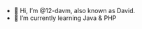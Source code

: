 - 👋 Hi, I’m @12-davm, also known as David.
- 🌱 I’m currently learning Java & PHP

<!---
12-davm/12-davm is a ✨ special ✨ repository because its `README.md` (this file) appears on your GitHub profile.
You can click the Preview link to take a look at your changes.
--->
